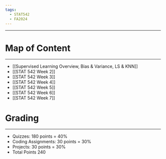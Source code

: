 ```yaml
---
tags:
  - STAT542
  - FA2024
---
```

---
# Map of Content
---
- [[Supervised Learning Overview, Bias & Variance, LS & KNN]]
- [[STAT 542 Week 2]]
- [[STAT 542 Week 3]]
- [[STAT 542 Week 4]]
- [[STAT 542 Week 5]]
- [[STAT 542 Week 6]]
- [[STAT 542 Week 7]]
# Grading
---
- Quizzes: 180 points = 40%
- Coding Assignments: 30 points = 30%
- Projects: 30 points = 30%
- Total Points 240
